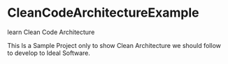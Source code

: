 # CleanCodeArchitectureExample
learn Clean Code Architecture

This Is a Sample Project only to show Clean Architecture we should follow to develop to Ideal Software.
